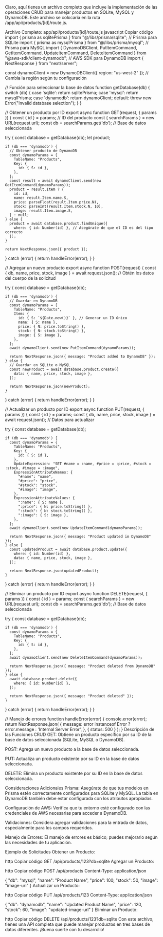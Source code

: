 Claro, aquí tienes un archivo completo que incluye la implementación de las operaciones CRUD para manejar productos en SQLite, MySQL y DynamoDB. Este archivo se colocaría en la ruta /app/api/products/[id]/route.js.

Archivo Completo: app/api/products/[id]/route.js
javascript
Copiar código
import { prisma as sqlitePrisma } from "@/libs/prisma/sqlite"; // Prisma para SQLite
import { prisma as mysqlPrisma } from "@/libs/prisma/mysql"; // Prisma para MySQL
import { DynamoDBClient, PutItemCommand, GetItemCommand, UpdateItemCommand, DeleteItemCommand } from "@aws-sdk/client-dynamodb"; // AWS SDK para DynamoDB
import { NextResponse } from "next/server";

const dynamoClient = new DynamoDBClient({ region: "us-west-2" }); // Cambia la región según tu configuración

// Función para seleccionar la base de datos
function getDatabase(db) {
  switch (db) {
    case 'sqlite':
      return sqlitePrisma;
    case 'mysql':
      return mysqlPrisma;
    case 'dynamodb':
      return dynamoClient;
    default:
      throw new Error("Invalid database selection");
  }
}

// Obtener un producto por ID
export async function GET(request, { params }) {
  const { id } = params; // ID del producto
  const { searchParams } = new URL(request.url);
  const db = searchParams.get('db'); // Base de datos seleccionada

  try {
    const database = getDatabase(db);
    let product;

    if (db === 'dynamodb') {
      // Obtener producto de DynamoDB
      const dynamoParams = {
        TableName: "Products",
        Key: {
          id: { S: id },
        },
      };
      const result = await dynamoClient.send(new GetItemCommand(dynamoParams));
      product = result.Item ? {
        id: id,
        name: result.Item.name.S,
        price: parseFloat(result.Item.price.N),
        stock: parseInt(result.Item.stock.N, 10),
        image: result.Item.image.S,
      } : null;
    } else {
      product = await database.product.findUnique({
        where: { id: Number(id) }, // Asegúrate de que el ID es del tipo correcto
      });
    }

    return NextResponse.json({ product });
  } catch (error) {
    return handleError(error);
  }
}

// Agregar un nuevo producto
export async function POST(request) {
  const { db, name, price, stock, image } = await request.json(); // Obtén los datos del cuerpo de la solicitud

  try {
    const database = getDatabase(db);

    if (db === 'dynamodb') {
      // Guardar en DynamoDB
      const dynamoParams = {
        TableName: "Products",
        Item: {
          id: { S: `${Date.now()}` }, // Generar un ID único
          name: { S: name },
          price: { N: price.toString() },
          stock: { N: stock.toString() },
          image: { S: image },
        },
      };
      await dynamoClient.send(new PutItemCommand(dynamoParams));

      return NextResponse.json({ message: "Product added to DynamoDB" });
    } else {
      // Guardar en SQLite o MySQL
      const newProduct = await database.product.create({
        data: { name, price, stock, image },
      });

      return NextResponse.json(newProduct);
    }
  } catch (error) {
    return handleError(error);
  }
}

// Actualizar un producto por ID
export async function PUT(request, { params }) {
  const { id } = params;
  const { db, name, price, stock, image } = await request.json(); // Datos para actualizar

  try {
    const database = getDatabase(db);

    if (db === 'dynamodb') {
      const dynamoParams = {
        TableName: "Products",
        Key: {
          id: { S: id },
        },
        UpdateExpression: "SET #name = :name, #price = :price, #stock = :stock, #image = :image",
        ExpressionAttributeNames: {
          "#name": "name",
          "#price": "price",
          "#stock": "stock",
          "#image": "image",
        },
        ExpressionAttributeValues: {
          ":name": { S: name },
          ":price": { N: price.toString() },
          ":stock": { N: stock.toString() },
          ":image": { S: image },
        },
      };
      await dynamoClient.send(new UpdateItemCommand(dynamoParams));

      return NextResponse.json({ message: "Product updated in DynamoDB" });
    } else {
      const updatedProduct = await database.product.update({
        where: { id: Number(id) },
        data: { name, price, stock, image },
      });

      return NextResponse.json(updatedProduct);
    }
  } catch (error) {
    return handleError(error);
  }
}

// Eliminar un producto por ID
export async function DELETE(request, { params }) {
  const { id } = params;
  const { searchParams } = new URL(request.url);
  const db = searchParams.get('db'); // Base de datos seleccionada

  try {
    const database = getDatabase(db);

    if (db === 'dynamodb') {
      const dynamoParams = {
        TableName: "Products",
        Key: {
          id: { S: id },
        },
      };
      await dynamoClient.send(new DeleteItemCommand(dynamoParams));

      return NextResponse.json({ message: "Product deleted from DynamoDB" });
    } else {
      await database.product.delete({
        where: { id: Number(id) },
      });

      return NextResponse.json({ message: "Product deleted" });
    }
  } catch (error) {
    return handleError(error);
  }
}

// Manejo de errores
function handleError(error) {
  console.error(error);
  return NextResponse.json(
    {
      message: error instanceof Error ? error.message : 'Internal Server Error',
    },
    { status: 500 }
  );
}
Descripción de las Funciones CRUD
GET: Obtiene un producto específico por su ID de la base de datos seleccionada (SQLite, MySQL o DynamoDB).

POST: Agrega un nuevo producto a la base de datos seleccionada.

PUT: Actualiza un producto existente por su ID en la base de datos seleccionada.

DELETE: Elimina un producto existente por su ID en la base de datos seleccionada.

Consideraciones Adicionales
Prisma: Asegúrate de que tus modelos en Prisma estén correctamente configurados para SQLite y MySQL. La tabla en DynamoDB también debe estar configurada con los atributos apropiados.

Configuración de AWS: Verifica que tu entorno esté configurado con las credenciales de AWS necesarias para acceder a DynamoDB.

Validaciones: Considera agregar validaciones para la entrada de datos, especialmente para los campos requeridos.

Manejo de Errores: El manejo de errores es básico; puedes mejorarlo según las necesidades de tu aplicación.

Ejemplo de Solicitudes
Obtener un Producto:

http
Copiar código
GET /api/products/123?db=sqlite
Agregar un Producto:

http
Copiar código
POST /api/products
Content-Type: application/json

{
  "db": "mysql",
  "name": "Product Name",
  "price": 100,
  "stock": 50,
  "image": "image-url"
}
Actualizar un Producto:

http
Copiar código
PUT /api/products/123
Content-Type: application/json

{
  "db": "dynamodb",
  "name": "Updated Product Name",
  "price": 120,
  "stock": 60,
  "image": "updated-image-url"
}
Eliminar un Producto:

http
Copiar código
DELETE /api/products/123?db=sqlite
Con este archivo, tienes una API completa que puede manejar productos en tres bases de datos diferentes. ¡Buena suerte con tu desarrollo!